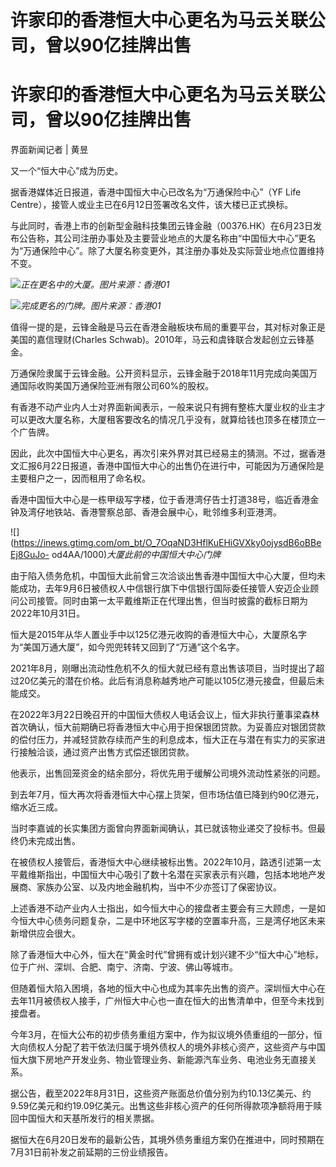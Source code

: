 # 许家印的香港恒大中心更名为马云关联公司，曾以90亿挂牌出售

# 许家印的香港恒大中心更名为马云关联公司，曾以90亿挂牌出售

界面新闻记者 | 黄昱

又一个“恒大中心”成为历史。

据香港媒体近日报道，香港中国恒大中心已改名为“万通保险中心”（YF Life Centre），接管人或业主已在6月12日签署改名文件，该大楼已正式换标。

与此同时，香港上市的创新型金融科技集团云锋金融（00376.HK）在6月23日发布公告称，其公司注册办事处及主要营业地点的大厦名称由“中国恒大中心”更名为“万通保险中心”。除了大厦名称变更外，其注册办事处及实际营业地点位置维持不变。

![](https://inews.gtimg.com/om_bt/OffAROgovFNixUeU1lV2o7E51HRQ-V66050hJSLhDiQHkAA/1000)_正在更名中的大厦。图片来源：香港01_

![](https://inews.gtimg.com/om_bt/OMX8WEtanIMKpn3D4r0OW1aAeBn6c6tZxvU8AcI8EQrr0AA/1000)_完成更名的门牌。图片来源：香港01_

值得一提的是，云锋金融是马云在香港金融板块布局的重要平台，其对标对象正是美国的嘉信理财(Charles
Schwab)。2010年，马云和虞锋联合发起创立云锋基金。

万通保险隶属于云锋金融。公开资料显示，云锋金融于2018年11月完成向美国万通国际收购美国万通保险亚洲有限公司60%的股权。

有香港不动产业内人士对界面新闻表示，一般来说只有拥有整栋大厦业权的业主才可以更改大厦名称，大厦租客要改名的情况几乎没有，就算给钱也顶多在楼顶立一个广告牌。

因此，此次中国恒大中心更名，再次引来外界对其已经易主的猜测。不过，据香港文汇报6月22日报道，香港中国恒大中心的出售仍在进行中，可能因为万通保险是主要租户之一，因而租用了命名权。

香港中国恒大中心是一栋甲级写字楼，位于香港湾仔告士打道38号，临近香港金钟及湾仔地铁站、香港警察总部、香港会展中心，毗邻维多利亚港湾。

![](https://inews.gtimg.com/om_bt/O_7OqaND3HflKuEHiGVXky0ojysdB6oBBeEj8GuJo-
od4AA/1000)_大厦此前的中国恒大中心门牌_

由于陷入债务危机，中国恒大此前曾三次洽谈出售香港中国恒大中心大厦，但均未能成功，去年9月6日被债权人中信银行旗下中信银行国际委任接管人安迈企业顾问公司接管。同时由第一太平戴维斯正在代理出售，但当时披露的截标日期为2022年10月31日。

恒大是2015年从华人置业手中以125亿港元收购的香港恒大中心，大厦原名字为“美国万通大厦”，如今兜兜转转又回到了“万通”这个名字。

2021年8月，刚曝出流动性危机不久的恒大就已经有意出售该项目，当时提出了超过20亿美元的潜在价格。此后有消息称越秀地产可能以105亿港元接盘，但最后未能成交。

在2022年3月22日晚召开的中国恒大债权人电话会议上，恒大非执行董事梁森林首次确认，恒大前期确已将香港恒大中心用于担保银团贷款。为妥善应对银团贷款的偿付压力，并减轻贷款存续而产生的利息成本，恒大正在与潜在有实力的买家进行接触洽谈，通过资产出售方式偿还银团贷款。

他表示，出售回笼资金的结余部分，将优先用于缓解公司境外流动性紧张的问题。

到去年7月，恒大再次将香港恒大中心摆上货架，但市场估值已降到约90亿港元，缩水近三成。

当时李嘉诚的长实集团方面曾向界面新闻确认，其已就该物业递交了投标书。但最终仍未完成出售。

在被债权人接管后，香港恒大中心继续被标出售。2022年10月，路透引述第一太平戴维斯指出，中国恒大中心吸引了数十名潜在买家表示有兴趣，包括本地地产发展商、家族办公室、以及内地金融机构，当中不少亦签订了保密协议。

上述香港不动产业内人士指出，如今恒大中心的接盘者主要会有三大顾虑，一是如今恒大中心债务问题复杂，二是中环地区写字楼的空置率升高，三是湾仔地区未来新增供应会很大。

除了香港恒大中心外，恒大在“黄金时代”曾拥有或计划兴建不少“恒大中心”地标，位于广州、深圳、合肥、南宁、济南、宁波、佛山等城市。

但随着恒大陷入困境，各地的恒大中心也成为其率先出售的资产。深圳恒大中心在去年11月被债权人接手，广州恒大中心也一直在恒大的出售清单中，但至今未找到接盘者。

今年3月，在恒大公布的初步债务重组方案中，作为拟议境外债重组的一部分，恒大向债权人分配了若干依法归属于境外债权人的境外非核心资产，这些资产与中国恒大旗下房地产开发业务、物业管理业务、新能源汽车业务、电池业务无直接关系。

据公告，截至2022年8月31日，这些资产账面总价值分别为约10.13亿美元、约9.59亿美元和约19.09亿美元。出售这些非核心资产的任何所得款项净额将用于赎回中国恒大和天基所发行的相关票据。

据恒大在6月20日发布的最新公告，其境外债务重组方案仍在推进中，同时预期在7月31日前补发之前延期的三份业绩报告。

